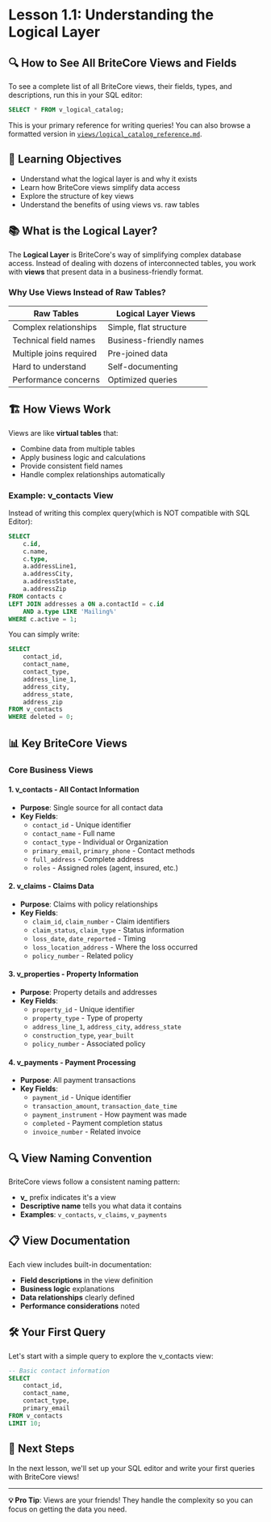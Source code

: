 # Lesson 1.1: Understanding the Logical Layer

## 🔍 How to See All BriteCore Views and Fields

To see a complete list of all BriteCore views, their fields, types, and descriptions, run this in your SQL editor:
```sql
SELECT * FROM v_logical_catalog;
```
This is your primary reference for writing queries! You can also browse a formatted version in [`views/logical_catalog_reference.md`](../views/logical_catalog_reference.md).

## 🎯 Learning Objectives
- Understand what the logical layer is and why it exists
- Learn how BriteCore views simplify data access
- Explore the structure of key views
- Understand the benefits of using views vs. raw tables

## 📚 What is the Logical Layer?

The **Logical Layer** is BriteCore's way of simplifying complex database access. Instead of dealing with dozens of interconnected tables, you work with **views** that present data in a business-friendly format.

### Why Use Views Instead of Raw Tables?

| Raw Tables | Logical Layer Views |
|------------|-------------------|
| Complex relationships | Simple, flat structure |
| Technical field names | Business-friendly names |
| Multiple joins required | Pre-joined data |
| Hard to understand | Self-documenting |
| Performance concerns | Optimized queries |

## 🏗️ How Views Work

Views are like **virtual tables** that:
- Combine data from multiple tables
- Apply business logic and calculations
- Provide consistent field names
- Handle complex relationships automatically

### Example: v_contacts View

Instead of writing this complex query(which is NOT compatible with SQL Editor):
```sql
SELECT 
    c.id,
    c.name,
    c.type,
    a.addressLine1,
    a.addressCity,
    a.addressState,
    a.addressZip
FROM contacts c
LEFT JOIN addresses a ON a.contactId = c.id 
    AND a.type LIKE 'Mailing%'
WHERE c.active = 1;
```

You can simply write:
```sql
SELECT 
    contact_id,
    contact_name,
    contact_type,
    address_line_1,
    address_city,
    address_state,
    address_zip
FROM v_contacts
WHERE deleted = 0;
```

## 📊 Key BriteCore Views

### Core Business Views

#### 1. **v_contacts** - All Contact Information
- **Purpose**: Single source for all contact data
- **Key Fields**: 
  - `contact_id` - Unique identifier
  - `contact_name` - Full name
  - `contact_type` - Individual or Organization
  - `primary_email`, `primary_phone` - Contact methods
  - `full_address` - Complete address
  - `roles` - Assigned roles (agent, insured, etc.)

#### 2. **v_claims** - Claims Data
- **Purpose**: Claims with policy relationships
- **Key Fields**:
  - `claim_id`, `claim_number` - Claim identifiers
  - `claim_status`, `claim_type` - Status information
  - `loss_date`, `date_reported` - Timing
  - `loss_location_address` - Where the loss occurred
  - `policy_number` - Related policy

#### 3. **v_properties** - Property Information
- **Purpose**: Property details and addresses
- **Key Fields**:
  - `property_id` - Unique identifier
  - `property_type` - Type of property
  - `address_line_1`, `address_city`, `address_state`
  - `construction_type`, `year_built`
  - `policy_number` - Associated policy

#### 4. **v_payments** - Payment Processing
- **Purpose**: All payment transactions
- **Key Fields**:
  - `payment_id` - Unique identifier
  - `transaction_amount`, `transaction_date_time`
  - `payment_instrument` - How payment was made
  - `completed` - Payment completion status
  - `invoice_number` - Related invoice

## 🔍 View Naming Convention

BriteCore views follow a consistent naming pattern:
- **v_** prefix indicates it's a view
- **Descriptive name** tells you what data it contains
- **Examples**: `v_contacts`, `v_claims`, `v_payments`

## 📋 View Documentation

Each view includes built-in documentation:
- **Field descriptions** in the view definition
- **Business logic** explanations
- **Data relationships** clearly defined
- **Performance considerations** noted

## 🛠️ Your First Query

Let's start with a simple query to explore the v_contacts view:

```sql
-- Basic contact information
SELECT 
    contact_id,
    contact_name,
    contact_type,
    primary_email
FROM v_contacts
LIMIT 10;
```



## 🔗 Next Steps

In the next lesson, we'll set up your SQL editor and write your first queries with BriteCore views!

---

**💡 Pro Tip**: Views are your friends! They handle the complexity so you can focus on getting the data you need. 